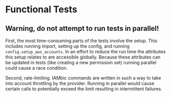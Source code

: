 # Functional Tests

## Warning, do not attempt to run tests in parallel!
First, the most time-consuming parts of the tests involve the setup.
This includes running import, setting up the config, and running `config.setup_aws_accounts`.
In an effort to reduce the run time the attributes this setup relates to are accessible globally.
Because these attributes can be updated in tests (like creating a new permission set) running parallel could cause a race condition.

Second, rate-limiting.
IAMbic commands are written in such a way to take into account throttling by the provider.
Running in parallel would cause certain calls to potentially exceed the limit resulting in intermittent failures.